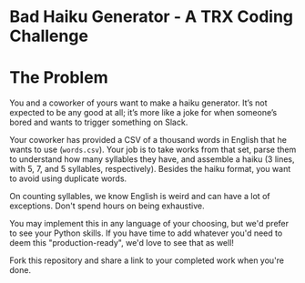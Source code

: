 # Bad Haiku Generator - A TRX Coding Challenge

# The Problem
You and a coworker of yours want to make a haiku generator. It’s not expected to be any good at all; it’s more like a joke for when someone’s bored and wants to trigger something on Slack. 

Your coworker has provided a CSV of a thousand words in English that he wants to use (`words.csv`). Your job is to take works from that set, parse them to understand how many syllables they have, and assemble a haiku (3 lines, with 5, 7, and 5 syllables, respectively). Besides the haiku format, you want to avoid using duplicate words.

On counting syllables, we know English is weird and can have a lot of exceptions. Don't spend hours on being exhaustive.

You may implement this in any language of your choosing, but we'd prefer to see your Python skills. If you have time to add whatever you'd need to deem this "production-ready", we'd love to see that as well!

Fork this repository and share a link to your completed work when you're done.
